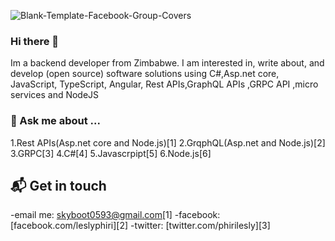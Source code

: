 ![Blank-Template-Facebook-Group-Covers](https://user-images.githubusercontent.com/97601156/151713405-bdd1406f-f178-484f-a730-bf9e88cf0e7f.jpg)





### Hi there 👋

Im a backend developer from Zimbabwe. I am interested in, write about, and develop (open source) software solutions
using C#,Asp.net core, JavaScript, TypeScript, Angular, Rest APIs,GraphQL APIs ,GRPC API ,micro services and NodeJS

### 💬 Ask me about ...
1.Rest APIs(Asp.net core and Node.js)[1]
2.GrqphQL(Asp.net and Node.js)[2]
3.GRPC[3]
4.C#[4]
5.Javascrpipt[5]
6.Node.js[6]

## 📬 Get in touch
-email me: skyboot0593@gmail.com[1]
-facebook: [facebook.com/leslyphiri][2]
-twitter: [twitter.com/phirilesly][3]


<!--
**phirilesly/phirilesly** is a ✨ _special_ ✨ repository because its `README.md` (this file) appears on your GitHub profile.

Here are some ideas to get you started:

- 🔭 I’m currently working on ...
- 🌱 I’m currently learning ...
- 👯 I’m looking to collaborate on ...
- 🤔 I’m looking for help with ...
- 💬 Ask me about ...
- 📫 How to reach me: ...
- 😄 Pronouns: ...
- ⚡ Fun fact: ...
-->
